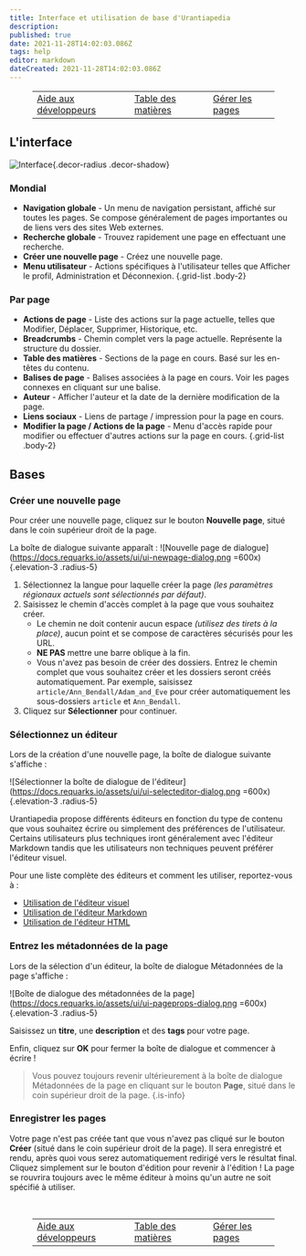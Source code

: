 ```yaml
---
title: Interface et utilisation de base d'Urantiapedia
description: 
published: true
date: 2021-11-28T14:02:03.086Z
tags: help
editor: markdown
dateCreated: 2021-11-28T14:02:03.086Z
---
```


<figure class="table chapter-navigator">
  <table>
    <tbody>
      <tr>
        <td><a href="/fr/help/devs">Aide aux développeurs</a></td>
        <td><a href="/fr/help">Table des matières</a></td>
        <td><a href="/fr/help/web_pages">Gérer les pages</a></td>
      </tr>
    </tbody>
  </table>
</figure>

## L'interface

![Interface](https://docs.requarks.io/assets/ui/ui-basics.jpg){.decor-radius .decor-shadow}

### Mondial
- **Navigation globale** - Un menu de navigation persistant, affiché sur toutes les pages. Se compose généralement de pages importantes ou de liens vers des sites Web externes.
- **Recherche globale** - Trouvez rapidement une page en effectuant une recherche.
- **Créer une nouvelle page** - Créez une nouvelle page.
- **Menu utilisateur** - Actions spécifiques à l'utilisateur telles que Afficher le profil, Administration et Déconnexion.
{.grid-list .body-2}

### Par page
- **Actions de page** - Liste des actions sur la page actuelle, telles que Modifier, Déplacer, Supprimer, Historique, etc.
- **Breadcrumbs** - Chemin complet vers la page actuelle. Représente la structure du dossier.
- **Table des matières** - Sections de la page en cours. Basé sur les en-têtes du contenu.
- **Balises de page** - Balises associées à la page en cours. Voir les pages connexes en cliquant sur une balise.
- **Auteur** - Afficher l'auteur et la date de la dernière modification de la page.
- **Liens sociaux** - Liens de partage / impression pour la page en cours.
- **Modifier la page / Actions de la page** - Menu d'accès rapide pour modifier ou effectuer d'autres actions sur la page en cours.
{.grid-list .body-2}

## Bases

### Créer une nouvelle page

Pour créer une nouvelle page, cliquez sur le bouton **Nouvelle page**, situé dans le coin supérieur droit de la page.

La boîte de dialogue suivante apparaît :
![Nouvelle page de dialogue](https://docs.requarks.io/assets/ui/ui-newpage-dialog.png =600x){.elevation-3 .radius-5}

1. Sélectionnez la langue pour laquelle créer la page *(les paramètres régionaux actuels sont sélectionnés par défaut)*.
2. Saisissez le chemin d'accès complet à la page que vous souhaitez créer.
   - Le chemin ne doit contenir aucun espace *(utilisez des tirets à la place)*, aucun point et se compose de caractères sécurisés pour les URL.
   - **NE PAS** mettre une barre oblique à la fin.
   - Vous n'avez pas besoin de créer des dossiers. Entrez le chemin complet que vous souhaitez créer et les dossiers seront créés automatiquement. Par exemple, saisissez `article/Ann_Bendall/Adam_and_Eve` pour créer automatiquement les sous-dossiers `article` et `Ann_Bendall`.
1. Cliquez sur **Sélectionner** pour continuer.

### Sélectionnez un éditeur

Lors de la création d'une nouvelle page, la boîte de dialogue suivante s'affiche :

![Sélectionner la boîte de dialogue de l'éditeur](https://docs.requarks.io/assets/ui/ui-selecteditor-dialog.png =600x){.elevation-3 .radius-5}

Urantiapedia propose différents éditeurs en fonction du type de contenu que vous souhaitez écrire ou simplement des préférences de l'utilisateur. Certains utilisateurs plus techniques iront généralement avec l'éditeur Markdown tandis que les utilisateurs non techniques peuvent préférer l'éditeur visuel.

Pour une liste complète des éditeurs et comment les utiliser, reportez-vous à :
- [Utilisation de l'éditeur visuel](/fr/help/web_visual_editor)
- [Utilisation de l'éditeur Markdown](/fr/help/web_markdown_editor)
- [Utilisation de l'éditeur HTML](/fr/help/web_html_editor)

### Entrez les métadonnées de la page

Lors de la sélection d'un éditeur, la boîte de dialogue Métadonnées de la page s'affiche :

![Boîte de dialogue des métadonnées de la page](https://docs.requarks.io/assets/ui/ui-pageprops-dialog.png =600x){.elevation-3 .radius-5}

Saisissez un **titre**, une **description** et des **tags** pour votre page.

Enfin, cliquez sur **OK** pour fermer la boîte de dialogue et commencer à écrire !

> Vous pouvez toujours revenir ultérieurement à la boîte de dialogue Métadonnées de la page en cliquant sur le bouton **Page**, situé dans le coin supérieur droit de la page.
{.is-info}

### Enregistrer les pages

Votre page n'est pas créée tant que vous n'avez pas cliqué sur le bouton **Créer** (situé dans le coin supérieur droit de la page). Il sera enregistré et rendu, après quoi vous serez automatiquement redirigé vers le résultat final. Cliquez simplement sur le bouton d'édition pour revenir à l'édition ! La page se rouvrira toujours avec le même éditeur à moins qu'un autre ne soit spécifié à utiliser.

<br>

<figure class="table chapter-navigator">
  <table>
    <tbody>
      <tr>
        <td><a href="/fr/help/devs">Aide aux développeurs</a></td>
        <td><a href="/fr/help">Table des matières</a></td>
        <td><a href="/fr/help/web_pages">Gérer les pages</a></td>
      </tr>
    </tbody>
  </table>
</figure>
